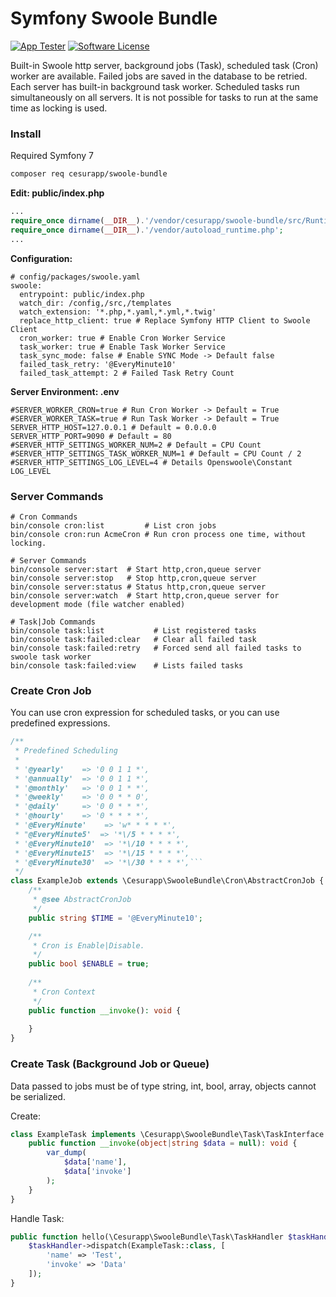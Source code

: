 # Symfony Swoole Bundle

[![App Tester](https://github.com/cesurapp/swoole-bundle/actions/workflows/testing.yaml/badge.svg)](https://github.com/cesurapp/swoole-bundle/actions/workflows/testing.yaml)
[![Software License](https://img.shields.io/badge/license-MIT-brightgreen.svg?logo=Unlicense)](LICENSE.md)

Built-in Swoole http server, background jobs (Task), scheduled task (Cron) worker are available.
Failed jobs are saved in the database to be retried. Each server has built-in background task worker.
Scheduled tasks run simultaneously on all servers. It is not possible for tasks to run at the same time as locking is used.

### Install 
Required Symfony 7
```bash
composer req cesurapp/swoole-bundle
```

__Edit: public/index.php__
```php
...
require_once dirname(__DIR__).'/vendor/cesurapp/swoole-bundle/src/Runtime/entrypoint.php';
require_once dirname(__DIR__).'/vendor/autoload_runtime.php';
...
```

__Configuration:__
```shell
# config/packages/swoole.yaml
swoole:
  entrypoint: public/index.php
  watch_dir: /config,/src,/templates
  watch_extension: '*.php,*.yaml,*.yml,*.twig'
  replace_http_client: true # Replace Symfony HTTP Client to Swoole Client 
  cron_worker: true # Enable Cron Worker Service
  task_worker: true # Enable Task Worker Service
  task_sync_mode: false # Enable SYNC Mode -> Default false
  failed_task_retry: '@EveryMinute10'
  failed_task_attempt: 2 # Failed Task Retry Count
```

__Server Environment: .env__
```dotenv
#SERVER_WORKER_CRON=true # Run Cron Worker -> Default = True
#SERVER_WORKER_TASK=true # Run Task Worker -> Default = True
SERVER_HTTP_HOST=127.0.0.1 # Default = 0.0.0.0
SERVER_HTTP_PORT=9090 # Default = 80
#SERVER_HTTP_SETTINGS_WORKER_NUM=2 # Default = CPU Count
#SERVER_HTTP_SETTINGS_TASK_WORKER_NUM=1 # Default = CPU Count / 2
#SERVER_HTTP_SETTINGS_LOG_LEVEL=4 # Details Openswoole\Constant LOG_LEVEL
```

### Server Commands
```shell
# Cron Commands
bin/console cron:list         # List cron jobs
bin/console cron:run AcmeCron # Run cron process one time, without locking.

# Server Commands
bin/console server:start  # Start http,cron,queue server
bin/console server:stop   # Stop http,cron,queue server
bin/console server:status # Status http,cron,queue server
bin/console server:watch  # Start http,cron,queue server for development mode (file watcher enabled)

# Task|Job Commands
bin/console task:list           # List registered tasks
bin/console task:failed:clear   # Clear all failed task
bin/console task:failed:retry   # Forced send all failed tasks to swoole task worker
bin/console task:failed:view    # Lists failed tasks
```

### Create Cron Job
You can use cron expression for scheduled tasks, or you can use predefined expressions.

```php
/**
 * Predefined Scheduling
 *
 * '@yearly'    => '0 0 1 1 *',
 * '@annually'  => '0 0 1 1 *',
 * '@monthly'   => '0 0 1 * *',
 * '@weekly'    => '0 0 * * 0',
 * '@daily'     => '0 0 * * *',
 * '@hourly'    => '0 * * * *',
 * '@EveryMinute'    => 'w* * * * *',
 * "@EveryMinute5'  => '*\/5 * * * *',
 * '@EveryMinute10'  => '*\/10 * * * *',
 * '@EveryMinute15'  => '*\/15 * * * *',
 * '@EveryMinute30'  => '*\/30 * * * *',```
 */
class ExampleJob extends \Cesurapp\SwooleBundle\Cron\AbstractCronJob {
    /**
     * @see AbstractCronJob
     */
    public string $TIME = '@EveryMinute10';

    /**
     * Cron is Enable|Disable.
     */
    public bool $ENABLE = true;
    
    /**
     * Cron Context 
     */
    public function __invoke(): void {
    
    }
}
```

### Create Task (Background Job or Queue)
Data passed to jobs must be of type string, int, bool, array, objects cannot be serialized.

Create:
```php
class ExampleTask implements \Cesurapp\SwooleBundle\Task\TaskInterface {
    public function __invoke(object|string $data = null): void {
        var_dump(
            $data['name'],
            $data['invoke']
        );
    }
}
```

Handle Task:
```php
public function hello(\Cesurapp\SwooleBundle\Task\TaskHandler $taskHandler) {
    $taskHandler->dispatch(ExampleTask::class, [
        'name' => 'Test',
        'invoke' => 'Data'
    ]);
}
```
